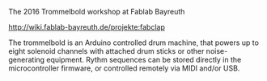 The 2016 Trommelbold workshop at Fablab Bayreuth

http://wiki.fablab-bayreuth.de/projekte:fabclap

The trommelbold is an Arduino controlled drum machine, that powers up to eight
solenoid channels with attached drum sticks or other noise-generating equipment.
Rythm sequences can be stored directly in the microcontroller firmware, or
controlled remotely via MIDI and/or USB.
